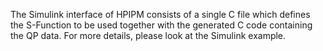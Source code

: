 The Simulink interface of HPIPM consists of a single C file which defines the S-Function to be used together with the generated C code containing the QP data. For more details, please 
look at the Simulink example.
